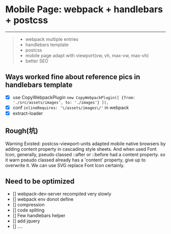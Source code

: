 # Mobile Page: webpack + handlebars + postcss

------

> * webpack multiple entries
> * handlebars template
> * postcss
> * mobile page adapt with viewport(vw, vh, max-vw, max-vh)
> * better SEO

## Ways worked fine about reference pics in handlebars template 
- [x] use CopyWebpackPlugin
`new CopyWebpackPlugin([
  {from: './src/assets/images', to: './images'}
]),`  
- [x] conf `inlineRequires: '\/assets/images\/'` in webpack  
- [x] extract-loader
    
## Rough(坑)
Warning Existed: postcss-viewport-units adapted mobile native browsers by adding content property in cascading style sheets.
And when used Font Icon, generally, pseudo classed ::after or ::before had a content property.
so it warn pseudo classed already has a 'content' property, give up to overwrite it.
We can use SVG replace Font Icon certainly.

## Need to be optimized
- [] webpack-dev-server recompiled very slowly
- [] webpack env donot define
- [] compression
- [] code spliting
- [] Few handlebars helper
- [] add jquery 
- [] ....
